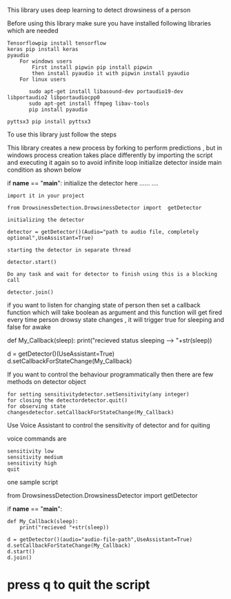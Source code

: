 
This library uses deep learning to detect drowsiness of a person

Before using this library make sure you have installed following libraries which are needed

    Tensorflowpip install tensorflow
    keras pip install keras
    pyaudio
        For windows users
            First install pipwin pip install pipwin
            then install pyaudio it with pipwin install pyaudio
        For linux users

           sudo apt-get install libasound-dev portaudio19-dev libportaudio2 libportaudiocpp0
           sudo apt-get install ffmpeg libav-tools
           pip install pyaudio

    pyttsx3 pip install pyttsx3

To use this library just follow the steps

This library creates a new process by forking to perform predictions , but in windows process creation takes place differently by importing the script and executing it again so to avoid infinite loop initialize detector inside main condition as shown below

if __name__ == "__main__":
        initialize the detector here
        ......
        ....
        

    import it in your project

    from DrowsinessDetection.DrowsinessDetector import  getDetector

    initializing the detector

    detector = getDetector()(Audio="path to audio file, completely optional",UseAssistant=True)

    starting the detector in separate thread

    detector.start()

    Do any task and wait for detector to finish using this is a blocking call

    detector.join()

if you want to listen for changing state of person then set a callback function which will take boolean as argument and this function will get fired every time person drowsy state changes , it will trigger true for sleeping and false for awake

def My_Callback(sleep):
        print("recieved status sleeping --> "+str(sleep))

d = getDetector()(UseAssistant=True)
d.setCallbackForStateChange(My_Callback)

If you want to control the behaviour programmatically then there are few methods on detector object

    for setting sensitivitydetector.setSensitivity(any integer)
    for closing the detectordetector.quit()
    for observing state changesdetector.setCallbackForStateChange(My_Callback)

Use Voice Assistant to control the sensitivity of detector and for quiting

voice commands are

    sensitivity low
    sensitivity medium
    sensitivity high
    quit

one sample script

from DrowsinessDetection.DrowsinessDetector import   getDetector

if __name__ == "__main__":

    def My_Callback(sleep):
        print("recieved "+str(sleep))

    d = getDetector()(audio="audio-file-path",UseAssistant=True)
    d.setCallbackForStateChange(My_Callback)
    d.start()
    d.join()


# press q to quit the script


